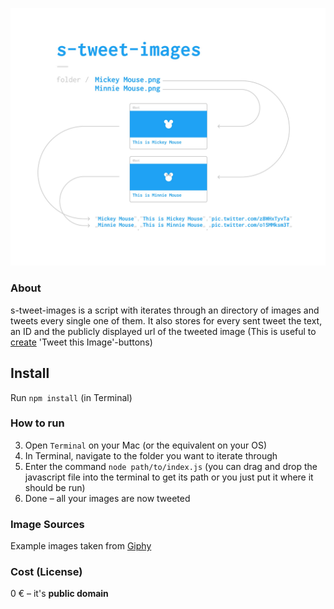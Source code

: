 ![Diagram showing the usage of s-tweet-images](./assets/cover.jpg)

### About
s-tweet-images is a script with iterates through an directory of images and tweets every single one of them. 
It also stores for every sent tweet the text, an ID and the publicly displayed url of the tweeted image (This is useful to [create](https://onlinejournalismblog.com/2015/02/11/how-to-make-a-tweetable-image-in-your-blog-post/) 'Tweet this Image'-buttons)

## Install
Run `npm install` (in Terminal)

### How to run
3. Open `Terminal` on your Mac (or the equivalent on your OS)
4. In Terminal, navigate to the folder you want to iterate through
5. Enter the command `node path/to/index.js` (you can drag and drop the javascript file into the terminal to get its path or you just put it where it should be run)
6. Done – all your images are now tweeted

### Image Sources
Example images taken from [Giphy](http://giphy.com/search/mickey-mouse)

### Cost (License)
0 € – it's **public domain**